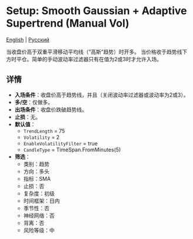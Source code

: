 # Setup: Smooth Gaussian + Adaptive Supertrend (Manual Vol)
[English](README.md) | [Русский](README_ru.md)

当收盘价高于双重平滑移动平均线（“高斯”趋势）时开多。
当价格收于趋势线下方时平仓。简单的手动波动率过滤器只有在值为2或3时才允许入场。

## 详情

- **入场条件**：收盘价高于趋势线，并且（关闭波动率过滤器或波动率为2或3）。
- **多/空**：仅做多。
- **出场条件**：收盘价跌破趋势线。
- **止损**：无。
- **默认值**：
  - `TrendLength` = 75
  - `Volatility` = 2
  - `EnableVolatilityFilter` = true
  - `CandleType` = TimeSpan.FromMinutes(5)
- **筛选**：
  - 类别：趋势
  - 方向：多头
  - 指标：SMA
  - 止损：否
  - 复杂度：初级
  - 时间框架：日内
  - 季节性：否
  - 神经网络：否
  - 背离：否
  - 风险等级：中
